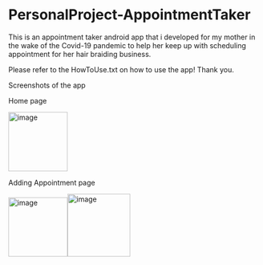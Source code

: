 # PersonalProject-AppointmentTaker

This is an appointment taker android app that i developed for my mother in the wake of the Covid-19 pandemic to help her 
keep up with scheduling appointment for her hair braiding business.

Please refer to the HowToUse.txt on how to use the app! Thank you.

Screenshots of the app

Home page

<img width="118" alt="image" src="https://user-images.githubusercontent.com/55414069/109568799-6cebe400-7ab5-11eb-8ead-b211f6b16e35.png">

Adding Appointment page

<img width="118" alt="image" src="https://user-images.githubusercontent.com/55414069/109568893-90169380-7ab5-11eb-8431-af88974d31c0.png"><img width="125" alt="image" src="https://user-images.githubusercontent.com/55414069/109568996-b5a39d00-7ab5-11eb-96f2-9a1fdda0c163.png">


